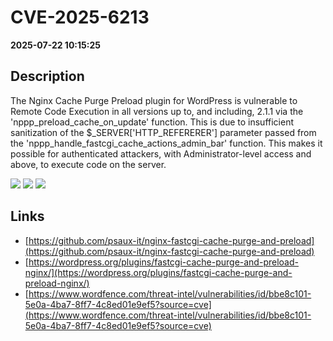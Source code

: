 # CVE-2025-6213

**2025-07-22 10:15:25**

## Description
The Nginx Cache Purge Preload plugin for WordPress is vulnerable to Remote Code Execution in all versions up to, and including, 2.1.1 via the 'nppp_preload_cache_on_update' function. This is due to insufficient sanitization of the $_SERVER['HTTP_REFERERER'] parameter passed from the 'nppp_handle_fastcgi_cache_actions_admin_bar' function. This makes it possible for authenticated attackers, with Administrator-level access and above, to execute code on the server.

![](https://img.shields.io/static/v1?label=Score&message=7.2&color=red)
![](https://img.shields.io/static/v1?label=Severity&message=HIGH&color=red)
![](https://img.shields.io/static/v1?label=CWE&message=RCE&color=green)

## Links
- [https://github.com/psaux-it/nginx-fastcgi-cache-purge-and-preload](https://github.com/psaux-it/nginx-fastcgi-cache-purge-and-preload)
- [https://wordpress.org/plugins/fastcgi-cache-purge-and-preload-nginx/](https://wordpress.org/plugins/fastcgi-cache-purge-and-preload-nginx/)
- [https://www.wordfence.com/threat-intel/vulnerabilities/id/bbe8c101-5e0a-4ba7-8ff7-4c8ed01e9ef5?source=cve](https://www.wordfence.com/threat-intel/vulnerabilities/id/bbe8c101-5e0a-4ba7-8ff7-4c8ed01e9ef5?source=cve)
